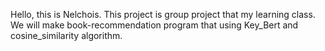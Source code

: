 Hello, this is Nelchois.
This project is group project that my learning class.
We will make book-recommendation program that using Key_Bert and cosine_similarity algorithm.